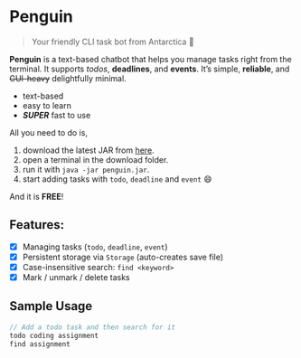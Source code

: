 # **Penguin**
> Your friendly CLI task bot from Antarctica 🐧

**Penguin** is a text-based chatbot that helps you manage tasks right from the terminal. It supports _todos_, **deadlines**, and **events**. It’s simple, **reliable**, and ~~GUI-heavy~~ delightfully minimal.

- text-based
- easy to learn
- _**SUPER**_ fast to use

All you need to do is,

1. download the latest JAR from [here](https://github.com/JBYoonn/ip/releases/tag/A-UserGuide).
2. open a terminal in the download folder.
3. run it with `java -jar penguin.jar`.
4. start adding tasks with `todo`, `deadline` and `event` 😄

And it is **FREE**!

## **Features:**

- [x] Managing tasks (`todo`, `deadline`, `event`)
- [x] Persistent storage via `Storage` (auto-creates save file)
- [x] Case-insensitive search: `find <keyword>`
- [x] Mark / unmark / delete tasks

## **Sample Usage**

```java
// Add a todo task and then search for it
todo coding assignment
find assignment